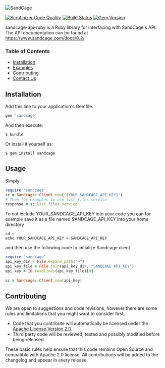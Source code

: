 ![SandCage](https://d18m5nnl28b2pp.cloudfront.net/p/a/img/header.png)

[![Scrutinizer Code Quality](https://scrutinizer-ci.com/g/sandcage/sandcage-api-ruby/badges/quality-score.png?b=master)](https://scrutinizer-ci.com/g/sandcage/sandcage-api-ruby/?branch=master)
[![Build Status](https://travis-ci.org/sandcage/sandcage-api-ruby.svg?branch=master)](https://travis-ci.org/sandcage/sandcage-api-ruby)
[![Gem Version](https://badge.fury.io/rb/sandcage.svg)](https://rubygems.org/gems/sandcage)

sandcage-api-ruby is a Ruby library for interfacing with SandCage's API. The API documentation can be found at https://www.sandcage.com/docs/0.2/

### Table of Contents
* [Installation](https://github.com/sandcage/sandcage-api-ruby/blob/master/README.md#installation)
* [Examples](https://github.com/sandcage/sandcage-api-ruby/tree/master/examples)
* [Contributing](https://github.com/sandcage/sandcage-api-ruby/blob/master/README.md#contributing)
* [Contact Us](https://www.sandcage.com/contact)

## Installation

Add this line to your application's Gemfile:

```ruby
gem 'sandcage'
```

And then execute:

	$ bundle

Or install it yourself as:

    $ gem install sandcage

## Usage

Simply:
```ruby
require 'sandcage'
sc = Sandcage::Client.new('[YOUR_SANDCAGE_API_KEY]')
# Then for examples to use list_files service
response = sc.list_files_service
```


To not include YOUR_SANDCAGE_API_KEY into your code you can for example save it as a file named SANDCAGE_API_KEY into your home directory

```
cd ~
echo YOUR_SANDCAGE_API_KEY > SANDCAGE_API_KEY
```
and then use the following code to initialize Sandcage client

```ruby
require "sandcage"
api_key_dir = File.expand_path("~")
api_key_file = File.join(api_key_dir, "SANDCAGE_API_KEY")
api_key = IO.readlines(api_key_file)[0]
	
sc = Sandcage::Client.new(api_key)
```

## Contributing

We are open to suggestions and code revisions, however there are some rules and limitations that you might want to consider first.

* Code that you contribute will automatically be licensed under the [Apache License Version 2.0](https://github.com/sandcage/sandcage-api-ruby/blob/master/LICENSE).
* Third party code will be reviewed, tested and possibly modified before being released.

These basic rules help ensure that this code remains Open Source and compatible with Apache 2.0 license. All contributions will be added to the changelog and appear in every release.
